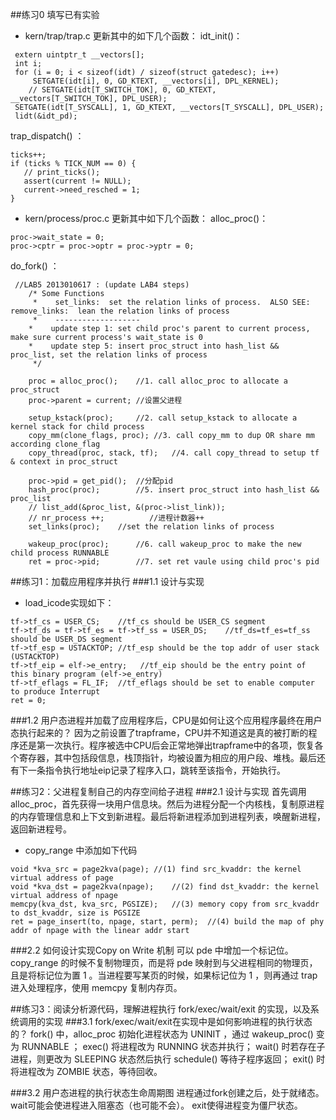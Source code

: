 ##练习0 填写已有实验
- kern/trap/trap.c
更新其中的如下几个函数：
idt_init()：

```
 extern uintptr_t __vectors[];
 int i;
 for (i = 0; i < sizeof(idt) / sizeof(struct gatedesc); i++)
     SETGATE(idt[i], 0, GD_KTEXT, __vectors[i], DPL_KERNEL);
    // SETGATE(idt[T_SWITCH_TOK], 0, GD_KTEXT, __vectors[T_SWITCH_TOK], DPL_USER);
 SETGATE(idt[T_SYSCALL], 1, GD_KTEXT, __vectors[T_SYSCALL], DPL_USER);
 lidt(&idt_pd);
```
trap_dispatch() ：

```
ticks++;
if (ticks % TICK_NUM == 0) {
   // print_ticks();
   assert(current != NULL);
   current->need_resched = 1;
}
```

- kern/process/proc.c
更新其中如下几个函数：
alloc_proc()：

```
proc->wait_state = 0;
proc->cptr = proc->optr = proc->yptr = 0;
```
do_fork() ：

```
 //LAB5 2013010617 : (update LAB4 steps)
    /* Some Functions
     *    set_links:  set the relation links of process.  ALSO SEE: remove_links:  lean the relation links of process
     *    -------------------
    *    update step 1: set child proc's parent to current process, make sure current process's wait_state is 0
    *    update step 5: insert proc_struct into hash_list && proc_list, set the relation links of process
     */

    proc = alloc_proc();    //1. call alloc_proc to allocate a proc_struct
    proc->parent = current; //设置父进程

    setup_kstack(proc);     //2. call setup_kstack to allocate a kernel stack for child process
    copy_mm(clone_flags, proc); //3. call copy_mm to dup OR share mm according clone_flag
    copy_thread(proc, stack, tf);   //4. call copy_thread to setup tf & context in proc_struct

    proc->pid = get_pid();  //分配pid
    hash_proc(proc);        //5. insert proc_struct into hash_list && proc_list
    // list_add(&proc_list, &(proc->list_link));
    // nr_process ++;          //进程计数器++
    set_links(proc);    //set the relation links of process

    wakeup_proc(proc);      //6. call wakeup_proc to make the new child process RUNNABLE
    ret = proc->pid;        //7. set ret vaule using child proc's pid
```

##练习1：加载应用程序并执行
###1.1 设计与实现
 - load_icode实现如下：
```
tf->tf_cs = USER_CS;    //tf_cs should be USER_CS segment
tf->tf_ds = tf->tf_es = tf->tf_ss = USER_DS;    //tf_ds=tf_es=tf_ss should be USER_DS segment
tf->tf_esp = USTACKTOP; //tf_esp should be the top addr of user stack (USTACKTOP)
tf->tf_eip = elf->e_entry;   //tf_eip should be the entry point of this binary program (elf->e_entry)
tf->tf_eflags = FL_IF;  //tf_eflags should be set to enable computer to produce Interrupt
ret = 0;
```

###1.2 用户态进程并加载了应用程序后，CPU是如何让这个应用程序最终在用户态执行起来的？
因为之前设置了trapframe，CPU并不知道这是真的被打断的程序还是第一次执行。程序被选中CPU后会正常地弹出trapframe中的各项，恢复各个寄存器，其中包括段信息，栈顶指针，均被设置为相应的用户段、堆栈。最后还有下一条指令执行地址eip记录了程序入口，跳转至该指令，开始执行。

##练习2：父进程复制自己的内存空间给子进程
###2.1 设计与实现
首先调用alloc_proc，首先获得一块用户信息块。然后为进程分配一个内核栈，复制原进程的内存管理信息和上下文到新进程。最后将新进程添加到进程列表，唤醒新进程，返回新进程号。

- copy_range 中添加如下代码

```
void *kva_src = page2kva(page); //(1) find src_kvaddr: the kernel virtual address of page
void *kva_dst = page2kva(npage);    //(2) find dst_kvaddr: the kernel virtual address of npage
memcpy(kva_dst, kva_src, PGSIZE);   //(3) memory copy from src_kvaddr to dst_kvaddr, size is PGSIZE
ret = page_insert(to, npage, start, perm);  //(4) build the map of phy addr of npage with the linear addr start
```

###2.2 如何设计实现Copy on Write 机制
可以 pde 中增加一个标记位。copy_range 的时候不复制物理页，而是将 pde 映射到与父进程相同的物理页，且是将标记位为置 1 。当进程要写某页的时候，如果标记位为 1 ，则再通过 trap 进入处理程序，使用 memcpy 复制内存页。

##练习3：阅读分析源代码，理解进程执行 fork/exec/wait/exit 的实现，以及系统调用的实现
###3.1 fork/exec/wait/exit在实现中是如何影响进程的执行状态的？
fork() 中，alloc_proc 初始化进程状态为 UNINIT ，通过 wakeup_proc() 变为 RUNNABLE ；
exec() 将进程改为 RUNNING 状态并执行；
wait() 时若存在子进程，则更改为 SLEEPING 状态然后执行 schedule() 等待子程序返回；
exit() 时将进程改为 ZOMBIE 状态，等待回收。

###3.2 用户态进程的执行状态生命周期图
进程通过fork创建之后，处于就绪态。
wait可能会使进程进入阻塞态（也可能不会）。
exit使得进程变为僵尸状态。